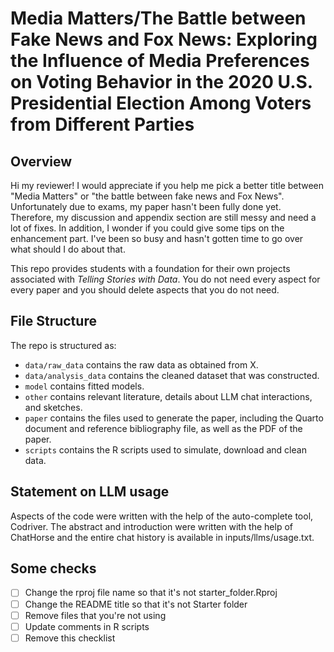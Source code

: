 # Media Matters/The Battle between Fake News and Fox News: Exploring the Influence of Media Preferences on Voting Behavior in the 2020 U.S. Presidential Election Among Voters from Different Parties

## Overview
Hi my reviewer! I would appreciate if you help me pick a better title between "Media Matters" or "the battle between fake news and Fox News". Unfortunately due to exams, my paper hasn't been fully done yet. Therefore, my discussion and appendix section are still messy and need a lot of fixes. In addition, I wonder if you could give some tips on the enhancement part. I've been so busy and hasn't gotten time to go over what should I do about that. 


This repo provides students with a foundation for their own projects associated with *Telling Stories with Data*. You do not need every aspect for every paper and you should delete aspects that you do not need.


## File Structure

The repo is structured as:

-   `data/raw_data` contains the raw data as obtained from X.
-   `data/analysis_data` contains the cleaned dataset that was constructed.
-   `model` contains fitted models. 
-   `other` contains relevant literature, details about LLM chat interactions, and sketches.
-   `paper` contains the files used to generate the paper, including the Quarto document and reference bibliography file, as well as the PDF of the paper. 
-   `scripts` contains the R scripts used to simulate, download and clean data.


## Statement on LLM usage

Aspects of the code were written with the help of the auto-complete tool, Codriver. The abstract and introduction were written with the help of ChatHorse and the entire chat history is available in inputs/llms/usage.txt.

## Some checks

- [ ] Change the rproj file name so that it's not starter_folder.Rproj
- [ ] Change the README title so that it's not Starter folder
- [ ] Remove files that you're not using
- [ ] Update comments in R scripts
- [ ] Remove this checklist
